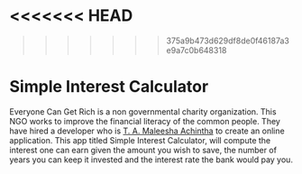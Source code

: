 <<<<<<< HEAD
=======

>>>>>>> 375a9b473d629df8de0f46187a3e9a7c0b648318
<h1>Simple Interest Calculator</h1>
<p>Everyone Can Get Rich is a non governmental charity organization. This NGO works to improve the financial literacy of the common people. They have hired a developer who is <a href="maleeshaachintha.me" target="_blank">T. A. Maleesha Achintha</a> to create an online application. This app titled Simple Interest Calculator, will compute the interest one can earn given the amount you wish to save, the number of years you can keep it invested and the interest rate the bank would pay you.</p>
